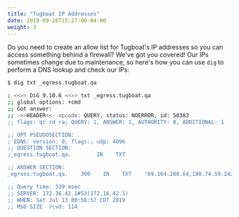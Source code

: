 ```yaml
---
title: "Tugboat IP Addresses"
date: 2019-09-26T15:27:00-04:00
weight: 3
---
```


Do you need to create an allow list for Tugboat's IP addresses so you can access something behind a firewall? We've got
you covered! Our IPs sometimes change due to maintenance, so here's how you can use `dig` to perform a DNS lookup and
check our IPs:

```sh
$ dig txt _egress.tugboat.qa

; <<>> DiG 9.10.6 <<>> txt _egress.tugboat.qa
;; global options: +cmd
;; Got answer:
;; ->>HEADER<<- opcode: QUERY, status: NOERROR, id: 50383
;; flags: qr rd ra; QUERY: 1, ANSWER: 1, AUTHORITY: 0, ADDITIONAL: 1

;; OPT PSEUDOSECTION:
; EDNS: version: 0, flags:; udp: 4096
;; QUESTION SECTION:
;_egress.tugboat.qa.        IN    TXT

;; ANSWER SECTION:
_egress.tugboat.qa.    300    IN    TXT    "69.164.208.64,198.74.59.242,96.126.107.6,45.56.103.116"

;; Query time: 339 msec
;; SERVER: 172.16.42.1#53(172.16.42.1)
;; WHEN: Sat Jul 13 00:58:57 CDT 2019
;; MSG SIZE  rcvd: 114
```
